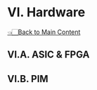 # VI. Hardware

<p align="left">
<a href="../README.md#table-of-contents">👈🏻Back to Main Content</a>
</p>

## VI.A. ASIC & FPGA

## VI.B. PIM
